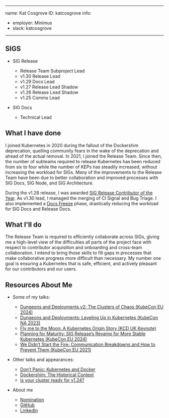 -------------------------------------------------------------
name: Kat Cosgrove
ID: katcosgrove
info:
  - employer: Minimus
  - slack: katcosgrove
-------------------------------------------------------------


## SIGS

- SIG Release
  - Release Team Subproject Lead
  - v1.30 Release Lead
  - v1.29 Docs Lead
  - v1.27 Release Lead Shadow
  - v1.26 Release Lead Shadow
  - v1.25 Comms Lead

- SIG Docs
  - Technical Lead

## What I have done

I joined Kubernetes in 2020 during the fallout of the Dockershim deprecation, quelling community fears in the wake of the deprecation and ahead of the actual removal. In 2021, I joined the Release Team. Since then, the number of subteams required to release Kubernetes has been reduced from six to four while the number of KEPs has steadily increased, without increasing the workload for SIGs. Many of the improvements to the Release Team have been due to better collaboration and improved processes with SIG Docs, SIG Node, and SIG Architecture.

During the v1.28 release, I was awarded [SIG Release Contributor of the Year](https://www.kubernetes.dev/community/awards/2023/#release). As v1.30 lead, I managed the merging of CI Signal and Bug Triage. I also implemented a [Docs Freeze](https://github.com/kubernetes/sig-release/blob/master/releases/release_phases.md#docs-freeze) phase, drastically reducing the workload for SIG Docs and Release Docs.

## What I'll do

The Release Team is required to efficiently collaborate across SIGs, giving me a high-level view of the difficulties all parts of the project face with respect to contributor acquisition and onboarding and cross-team collaboration. I intend to bring those skills to fill gaps in processes that make collaborative progress more difficult than necessary. My number one goal is ensuring a Kubernetes that is safe, efficient, and actively pleasant for our contributors and our users.

## Resources About Me

- Some of my talks:
  - [Dungeons and Deployments v2: The Clusters of Chaos (KubeCon EU 2024)](https://youtu.be/EWJ6Ih_bQbo?si=XRuQ7zcivfFEoz0L)
  - [Dungeons and Deployments: Leveling Up in Kubernetes (KubeCon NA 2023)](https://youtu.be/-CPrDLFM1Aw?si=i-hPLzvFZHg5mAdr)
  - [Fly me to the Moon: A Kubernetes Origin Story (KCD UK Keynote)](https://www.youtube.com/watch?v=Pe9V1hG4LUQ)
  - [Planning for Maturity: SIG Release’s Revamp for More Stable Kubernetes (KubeCon EU 2024)](https://www.youtube.com/watch?v=UhIXUarNPKc)
  - [We Didn’t Start the Fire: Communication Breakdowns and How to Prevent Them (KubeCon EU 2021)](https://www.youtube.com/watch?v=a03Hh1kd6KE)


- Other talks and appearances:
  - [Don’t Panic: Kubernetes and Docker](https://kubernetes.io/blog/2020/12/02/dont-panic-kubernetes-and-docker/)
  - [Dockershim: The Historical Context](https://kubernetes.io/blog/2022/05/03/dockershim-historical-context/)
  - [Is your cluster ready for v1.24?](https://kubernetes.io/blog/2022/03/31/ready-for-dockershim-removal/)

- About me
  - [Nomination](https://github.com/kubernetes/community/issues/8584)
  - [GitHub](https://github.com/katcosgrove)
  - [LinkedIn](https://linkedin.com/in/katcosgrove)
